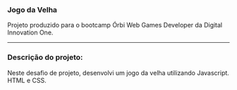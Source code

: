 <h3> Jogo da Velha </h3>

Projeto produzido para o bootcamp Órbi Web Games Developer da Digital Innovation One.

------------------------------

<h3>Descrição do projeto:</h3>

Neste desafio de projeto, desenvolvi um jogo da velha utilizando Javascript. HTML e CSS.


